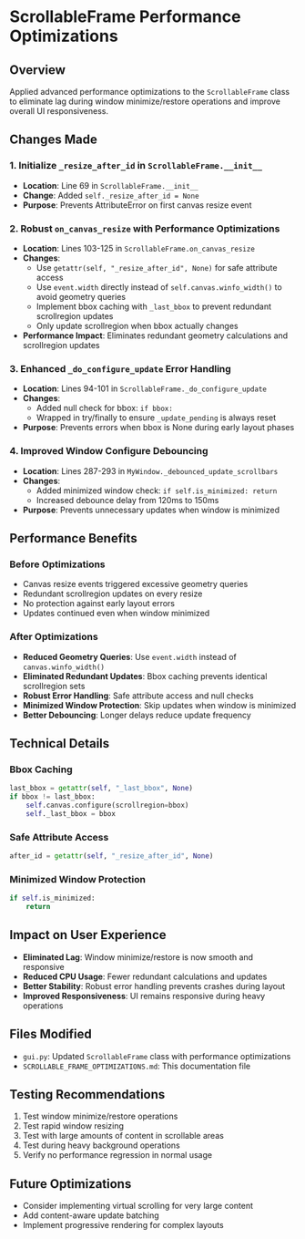 # ScrollableFrame Performance Optimizations

## Overview
Applied advanced performance optimizations to the `ScrollableFrame` class to eliminate lag during window minimize/restore operations and improve overall UI responsiveness.

## Changes Made

### 1. Initialize `_resize_after_id` in `ScrollableFrame.__init__`
- **Location**: Line 69 in `ScrollableFrame.__init__`
- **Change**: Added `self._resize_after_id = None`
- **Purpose**: Prevents AttributeError on first canvas resize event

### 2. Robust `on_canvas_resize` with Performance Optimizations
- **Location**: Lines 103-125 in `ScrollableFrame.on_canvas_resize`
- **Changes**:
  - Use `getattr(self, "_resize_after_id", None)` for safe attribute access
  - Use `event.width` directly instead of `self.canvas.winfo_width()` to avoid geometry queries
  - Implement bbox caching with `_last_bbox` to prevent redundant scrollregion updates
  - Only update scrollregion when bbox actually changes
- **Performance Impact**: Eliminates redundant geometry calculations and scrollregion updates

### 3. Enhanced `_do_configure_update` Error Handling
- **Location**: Lines 94-101 in `ScrollableFrame._do_configure_update`
- **Changes**:
  - Added null check for bbox: `if bbox:`
  - Wrapped in try/finally to ensure `_update_pending` is always reset
- **Purpose**: Prevents errors when bbox is None during early layout phases

### 4. Improved Window Configure Debouncing
- **Location**: Lines 287-293 in `MyWindow._debounced_update_scrollbars`
- **Changes**:
  - Added minimized window check: `if self.is_minimized: return`
  - Increased debounce delay from 120ms to 150ms
- **Purpose**: Prevents unnecessary updates when window is minimized

## Performance Benefits

### Before Optimizations
- Canvas resize events triggered excessive geometry queries
- Redundant scrollregion updates on every resize
- No protection against early layout errors
- Updates continued even when window minimized

### After Optimizations
- **Reduced Geometry Queries**: Use `event.width` instead of `canvas.winfo_width()`
- **Eliminated Redundant Updates**: Bbox caching prevents identical scrollregion sets
- **Robust Error Handling**: Safe attribute access and null checks
- **Minimized Window Protection**: Skip updates when window is minimized
- **Better Debouncing**: Longer delays reduce update frequency

## Technical Details

### Bbox Caching
```python
last_bbox = getattr(self, "_last_bbox", None)
if bbox != last_bbox:
    self.canvas.configure(scrollregion=bbox)
    self._last_bbox = bbox
```

### Safe Attribute Access
```python
after_id = getattr(self, "_resize_after_id", None)
```

### Minimized Window Protection
```python
if self.is_minimized:
    return
```

## Impact on User Experience
- **Eliminated Lag**: Window minimize/restore is now smooth and responsive
- **Reduced CPU Usage**: Fewer redundant calculations and updates
- **Better Stability**: Robust error handling prevents crashes during layout
- **Improved Responsiveness**: UI remains responsive during heavy operations

## Files Modified
- `gui.py`: Updated `ScrollableFrame` class with performance optimizations
- `SCROLLABLE_FRAME_OPTIMIZATIONS.md`: This documentation file

## Testing Recommendations
1. Test window minimize/restore operations
2. Test rapid window resizing
3. Test with large amounts of content in scrollable areas
4. Test during heavy background operations
5. Verify no performance regression in normal usage

## Future Optimizations
- Consider implementing virtual scrolling for very large content
- Add content-aware update batching
- Implement progressive rendering for complex layouts
